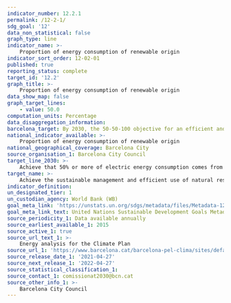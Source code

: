```yaml
---
indicator_number: 12.2.1
permalink: /12-2-1/
sdg_goal: '12'
data_non_statistical: false
graph_type: line
indicator_name: >-
    Proportion of energy consumption of renewable origin 
indicator_sort_order: 12-02-01
published: true
reporting_status: complete
target_id: '12.2'
graph_title: >-
    Proportion of energy consumption of renewable origin 
data_show_map: false
graph_target_lines:
    - value: 50.0
computation_units: Percentage
data_disaggregation_information: 
barcelona_target: By 2030, the 50-50-100 objective for an efficient and sustainable use of natural resources
national_indicator_available: >-
    Proportion of energy consumption of renewable origin 
national_geographical_coverage: Barcelona City
source_organisation_1: Barcelona City Council
target_line_2030: >-
    Achieve that 50% or more of electric energy consumption comes from renewable sources
target_name: >-
    Achieve the sustainable management and efficient use of natural resources
indicator_definition:
un_designated_tier: 1
un_custodian_agency: World Bank (WB)
goal_meta_link: 'https://unstats.un.org/sdgs/metadata/files/Metadata-12-02-01.pdf'
goal_meta_link_text: United Nations Sustainable Development Goals Metadata (pdf 894kB)
source_periodicity_1: Data available annually
source_earliest_available_1: 2015
source_active_1: true
source_url_text_1: >-
    Energy analysis for the Climate Plan
source_url_1: 'https://www.barcelona.cat/barcelona-pel-clima/sites/default/files/documents/diagnosi_energia.pdf'
source_release_date_1: '2021-04-27'
source_next_release_1: '2022-04-27'
source_statistical_classification_1: 
source_contact_1: comissionat2030@bcn.cat
source_other_info_1: >-
    Barcelona City Council
---
```

